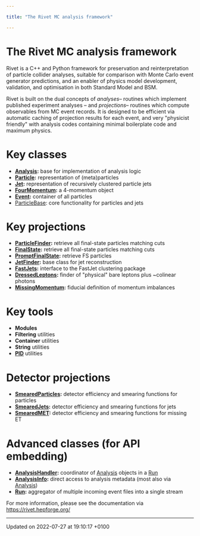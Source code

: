 ```yaml
---

title: "The Rivet MC analysis framework"

---
```


# The Rivet MC analysis framework



Rivet is a C++ and Python framework for preservation and reinterpretation of particle collider analyses, suitable for comparison with Monte Carlo event generator predictions, and an enabler of physics model development, validation, and optimisation in both Standard Model and BSM.

Rivet is built on the dual concepts of _analyses_&ndash; routines which implement published experiment analyses &ndash; and _projections_&ndash; routines which compute observables from MC event records. It is designed to be efficient via automatic caching of projection results for each event, and very "physicist friendly" with analysis codes containing minimal boilerplate code and maximum physics.


# Key classes



* **<a href="http://example.org/classes/classrivet_1_1analysis/">Analysis</a>:** base for implementation of analysis logic 
* **<a href="http://example.org/classes/classrivet_1_1particle/">Particle</a>:** representation of (meta)particles 
* **<a href="http://example.org/classes/classrivet_1_1jet/">Jet</a>:** representation of recursively clustered particle jets 
* **<a href="http://example.org/classes/classrivet_1_1fourmomentum/">FourMomentum</a>:** a 4-momentum object 
* **<a href="http://example.org/classes/classrivet_1_1event/">Event</a>:** container of all particles 
* <a href="http://example.org/classes/classrivet_1_1particlebase/">ParticleBase</a>: core functionality for particles and jets

# Key projections



* **<a href="http://example.org/classes/classrivet_1_1particlefinder/">ParticleFinder</a>:** retrieve all final-state particles matching cuts 
* **<a href="http://example.org/classes/classrivet_1_1finalstate/">FinalState</a>:** retrieve all final-state particles matching cuts 
* **<a href="http://example.org/classes/classrivet_1_1promptfinalstate/">PromptFinalState</a>:** retrieve FS particles 
* **<a href="http://example.org/classes/classrivet_1_1jetfinder/">JetFinder</a>:** base class for jet reconstruction 
* **<a href="http://example.org/classes/classrivet_1_1fastjets/">FastJets</a>:** interface to the FastJet clustering package 
* **<a href="http://example.org/classes/classrivet_1_1dressedleptons/">DressedLeptons</a>:** finder of "physical" bare leptons plus ~colinear photons 
* **<a href="http://example.org/classes/classrivet_1_1missingmomentum/">MissingMomentum</a>:** fiducial definition of momentum imbalances

# Key tools



* **Modules**
* **Filtering** utilities 
* **Container** utilities 
* **String** utilities 
* **<a href="http://example.org/namespaces/namespacerivet_1_1pid/">PID</a>** utilities

# Detector projections



* **<a href="http://example.org/classes/classrivet_1_1smearedparticles/">SmearedParticles</a>:** detector efficiency and smearing functions for particles 
* **<a href="http://example.org/classes/classrivet_1_1smearedjets/">SmearedJets</a>:** detector efficiency and smearing functions for jets 
* **<a href="http://example.org/classes/classrivet_1_1smearedmet/">SmearedMET</a>:** detector efficiency and smearing functions for missing ET

# Advanced classes (for API embedding)



* **<a href="http://example.org/classes/classrivet_1_1analysishandler/">AnalysisHandler</a>:** coordinator of <a href="http://example.org/classes/classrivet_1_1analysis/">Analysis</a> objects in a <a href="http://example.org/classes/classrivet_1_1run/">Run</a>
* **<a href="http://example.org/classes/classrivet_1_1analysisinfo/">AnalysisInfo</a>:** direct access to analysis metadata (most also via <a href="http://example.org/classes/classrivet_1_1analysis/">Analysis</a>) 
* **<a href="http://example.org/classes/classrivet_1_1run/">Run</a>:** aggregator of multiple incoming event files into a single stream

For more information, please see the documentation via <a href="https://rivet.hepforge.org/">https://rivet.hepforge.org/</a>

-------------------------------

Updated on 2022-07-27 at 19:10:17 +0100
